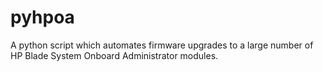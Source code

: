 # pyhpoa
A python script which automates firmware upgrades to a large number of HP Blade System Onboard Administrator modules.
